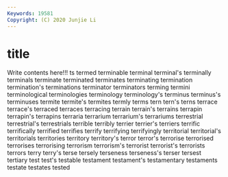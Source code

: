 ```yaml
---
Keywords: 19581
Copyright: (C) 2020 Junjie Li
---
```


# title

Write contents here!!!
ts 
termed 
terminable 
terminal 
terminal's 
terminally 
terminals 
terminate 
terminated 
terminates
terminating 
termination 
termination's 
terminations 
terminator 
terminators 
terming 
termini 
terminological 
terminologies
terminology 
terminology's 
terminus 
terminus's 
terminuses 
termite 
termite's 
termites 
termly 
terms
tern 
tern's 
terns 
terrace 
terrace's 
terraced 
terraces 
terracing 
terrain 
terrain's
terrains 
terrapin 
terrapin's 
terrapins 
terraria 
terrarium 
terrarium's 
terrariums 
terrestrial 
terrestrial's
terrestrials 
terrible 
terribly 
terrier 
terrier's 
terriers 
terrific 
terrifically 
terrified 
terrifies
terrify 
terrifying 
terrifyingly 
territorial 
territorial's 
territorials 
territories 
territory 
territory's 
terror
terror's 
terrorise 
terrorised 
terrorises 
terrorising 
terrorism 
terrorism's 
terrorist 
terrorist's 
terrorists
terrors 
terry 
terry's 
terse 
tersely 
terseness 
terseness's 
terser 
tersest 
tertiary
test 
test's 
testable 
testament 
testament's 
testamentary 
testaments 
testate 
testates 
tested
